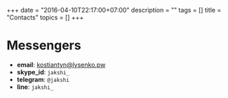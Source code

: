 +++
date = "2016-04-10T22:17:00+07:00"
description = ""
tags = []
title = "Contacts"
topics = []
+++

# Messengers

* **email**: kostiantyn@lysenko.pw
* **skype_id**: `jakshi_`
* **telegram**: `@jakshi`
* **line**: `jakshi_`
